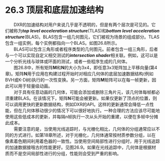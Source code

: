 # 26.3 顶层和底层加速结构
&emsp;&emsp;DXR的加速结构对用户来说几乎是不透明的，但是有两个层次是可见的。它们被称为***top level acceleration structure***(TLAS)和***bottom level acceleration structure***(BLAS)。BLAS包含一组几何图元，它们被视为场景的组成部分。TLAS包含一组实例，每个实例都指向一个BLAS。如图26.8所示。  
&emsp;&emsp;BLAS可以包含三角形或者程序类型的几何图元。前者包含一组三角形，后者与一个可以实现自定义相交测试的***intersection shader***相关联。例如，这可以是一个分析光线与球体或环面的测试，或者一些程序生成的几何体。  
&emsp;&emsp;图26.8中，所有矩阵**M**和**N**的大小为3x4，即任意3x3矩阵加上平移向量(第4章)。矩阵**N**用于应用在构建过程开始时对相应几何体的底层加速数据结构(例如BVH或K-D树)执行的一次性变换。另一方面，矩阵**M**矩阵可以在每一帧更新，因此可以用于轻量级动画。  
&emsp;&emsp;对于具有任意动画的几何体，可能会添加或删除三角片元，该几何体每帧都必须重建BLAS。在该情况下，矩阵**N**可能会被更新。如果仅更新了顶点的位置，则可以调用更快的更新数据结构，例如DXR的API。这样的更新通常会降低一点性能，但在几何体移动很少的情况下可以很好地执行。一种合理的方法应该尽可能地使用这些低成本的更新，并每隔n帧执行一次从头开始的重建，以便在多帧中分摊此成本。  
&emsp;&emsp;需要注意的是，当使用光线追踪时，与光栅化相比，几何体的分组通常应以不同的方式进行。如第18章所述，对于光栅化，几何体通常按材质参数分组，以在像素着色期间利用着色器的一致性。当使用空间局部性进行分组时，用于光线追踪的加速数据接哦古的性能更好。见图26.9。如果在光线追踪中，几何体是根据材质而不是空间局部性进行的分组，性能则会受到严重的影响。
